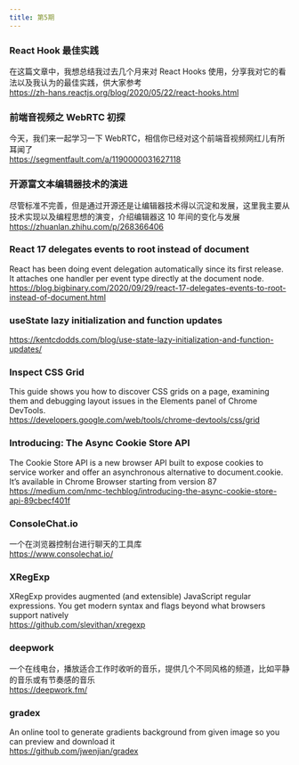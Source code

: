 ```yaml
---
title: 第5期
---
```


### React Hook 最佳实践

在这篇文章中，我想总结我过去几个月来对 React Hooks 使用，分享我对它的看法以及我认为的最佳实践，供大家参考  
https://zh-hans.reactjs.org/blog/2020/05/22/react-hooks.html

### 前端音视频之 WebRTC 初探

今天，我们来一起学习一下 WebRTC，相信你已经对这个前端音视频网红儿有所耳闻了  
https://segmentfault.com/a/1190000031627118

### 开源富文本编辑器技术的演进

尽管标准不完善，但是通过开源还是让编辑器技术得以沉淀和发展，这里我主要从技术实现以及编程思想的演变，介绍编辑器这 10 年间的变化与发展  
https://zhuanlan.zhihu.com/p/268366406

### React 17 delegates events to root instead of document

React has been doing event delegation automatically since its first release. It attaches one handler per event type directly at the document node.  
https://blog.bigbinary.com/2020/09/29/react-17-delegates-events-to-root-instead-of-document.html

### useState lazy initialization and function updates

https://kentcdodds.com/blog/use-state-lazy-initialization-and-function-updates/

### Inspect CSS Grid

This guide shows you how to discover CSS grids on a page, examining them and debugging layout issues in the Elements panel of Chrome DevTools.  
https://developers.google.com/web/tools/chrome-devtools/css/grid

### Introducing: The Async Cookie Store API

The Cookie Store API is a new browser API built to expose cookies to service worker and offer an asynchronous alternative to document.cookie. It’s available in Chrome Browser starting from version 87  
https://medium.com/nmc-techblog/introducing-the-async-cookie-store-api-89cbecf401f

### ConsoleChat.io

一个在浏览器控制台进行聊天的工具库  
https://www.consolechat.io/

### XRegExp

XRegExp provides augmented (and extensible) JavaScript regular expressions. You get modern syntax and flags beyond what browsers support natively  
https://github.com/slevithan/xregexp

### deepwork

一个在线电台，播放适合工作时收听的音乐，提供几个不同风格的频道，比如平静的音乐或有节奏感的音乐  
https://deepwork.fm/

### gradex

An online tool to generate gradients background from given image so you can preview and download it  
https://github.com/jwenjian/gradex
